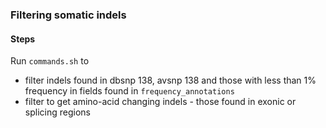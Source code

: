 ### Filtering somatic indels

#### Steps
Run ```commands.sh``` to
 * filter indels found in dbsnp 138, avsnp 138 and those with less than 1% frequency in fields found in ```frequency_annotations```
 * filter to get amino-acid changing indels - those found in exonic or splicing regions
 